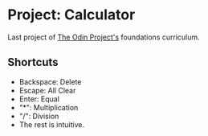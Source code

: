 # Project: Calculator

Last project of [The Odin Project's](www.theodinproject.com) foundations curriculum.

## Shortcuts

- Backspace: Delete
- Escape: All Clear
- Enter: Equal
- "\*": Multiplication
- "/": Division
- The rest is intuitive.
